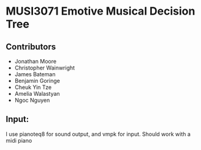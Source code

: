 # MUSI3071 Emotive Musical Decision Tree

## Contributors
<ul>
  <li>Jonathan Moore</li>
  <li>Christopher Wainwright</li>
  <li>James Bateman</li>
  <li>Benjamin Goringe</li>
  <li>Cheuk Yin Tze</li>
  <li>Amelia Walastyan</li>
  <li>Ngoc Nguyen</li>
</ul>


## Input:
I use pianoteq8 for sound output, and vmpk for input.
Should work with a midi piano
